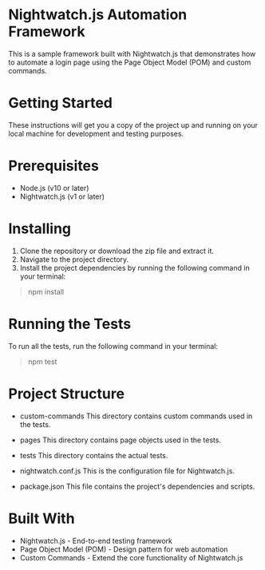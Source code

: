 # Nightwatch.js Automation Framework
This is a sample framework built with Nightwatch.js that demonstrates how to automate a login page using the Page Object Model (POM) and custom commands.

# Getting Started
These instructions will get you a copy of the project up and running on your local machine for development and testing purposes.

# Prerequisites
* Node.js (v10 or later)
* Nightwatch.js (v1 or later)
# Installing

1. Clone the repository or download the zip file and extract it.
2. Navigate to the project directory.
3. Install the project dependencies by running the following command in your terminal:

> npm install

# Running the Tests
To run all the tests, run the following command in your terminal:

> npm test

# Project Structure

- custom-commands
This directory contains custom commands used in the tests.

- pages
This directory contains page objects used in the tests.

- tests
This directory contains the actual tests.

- nightwatch.conf.js
This is the configuration file for Nightwatch.js.

- package.json
This file contains the project's dependencies and scripts.

# Built With
* Nightwatch.js - End-to-end testing framework
* Page Object Model (POM) - Design pattern for web automation
* Custom Commands - Extend the core functionality of Nightwatch.js
